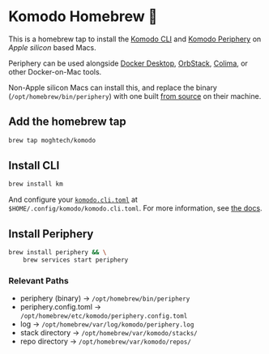 # Komodo Homebrew 🦎

This is a homebrew tap to install the [Komodo CLI](https://komo.do/docs/cli)
and [Komodo Periphery](https://komo.do/docs/connect-servers) on *Apple silicon* based Macs.

Periphery can be used alongside [Docker Desktop](https://www.docker.com/products/docker-desktop),
[OrbStack](https://orbstack.dev), [Colima](https://github.com/abiosoft/colima), or other Docker-on-Mac tools.

Non-Apple silicon Macs can install this, and replace the binary (`/opt/homebrew/bin/periphery`) with one built [from source](https://github.com/moghtech/komodo) on their machine.

## Add the homebrew tap

```sh
brew tap moghtech/komodo
```

## Install CLI

```sh
brew install km
```

And configure your [`komodo.cli.toml`](https://github.com/moghtech/komodo/blob/main/config/komodo.cli.toml) at `$HOME/.config/komodo/komodo.cli.toml`.
For more information, see [the docs](https://komo.do/docs/cli#configure).

## Install Periphery

```sh
brew install periphery && \
	brew services start periphery
```

### Relevant Paths
- periphery (binary)    -> `/opt/homebrew/bin/periphery`
- periphery.config.toml -> `/opt/homebrew/etc/komodo/periphery.config.toml`
- log                   -> `/opt/homebrew/var/log/komodo/periphery.log`
- stack directory       -> `/opt/homebrew/var/komodo/stacks/`
- repo directory        -> `/opt/homebrew/var/komodo/repos/`
